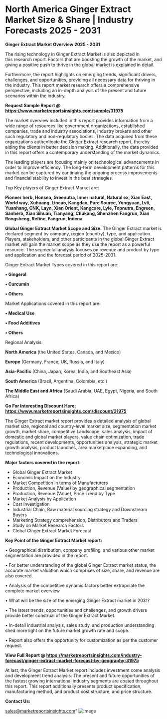  # North America Ginger Extract Market Size & Share | Industry Forecasts 2025 - 2031

<Strong> Ginger Extract Market Overview 2025 - 2031</strong>

The rising technology in Ginger Extract Market is also depicted in this research report. Factors that are boosting the growth of the market, and giving a positive push to thrive in the global market is explained in detail.

Furthermore, the report highlights on emerging trends, significant drivers, challenges, and opportunities, providing all necessary data for thriving in the industry. This report market research offers a comprehensive perspective, including an in-depth analysis of the present and future scenarios within the industry.

<strong>Request Sample Report @ <a href=https://www.marketreportsinsights.com/sample/31975>https://www.marketreportsinsights.com/sample/31975</a></strong>

The market overview included in this report provides information from a wide range of resources like government organizations, established companies, trade and industry associations, industry brokers and other such regulatory and non-regulatory bodies. The data acquired from these organizations authenticate the Ginger Extract research report, thereby aiding the clients in better decision making. Additionally, the data provided in this report offers a contemporary understanding of the market dynamics.

The leading players are focusing mainly on technological advancements in order to improve efficiency. The long-term development patterns for this market can be captured by continuing the ongoing process improvements and financial stability to invest in the best strategies.

Top Key players of Ginger Extract Market are:

<strong>Pioneer herb, Honsea, Greenutra, Inner natural, Natural ex, Xian East, World way, Xuhuang, Lincao, Kangdao, Pure Source, Yongyuan, Lvli, Yuanhang, CNK, Layn, Xian Orient, Kangcare, Lyle, Topnutra, Engreen, Sanherb, Xian Sihuan, Tianyang, Chukang, Shenzhen Fangrun, Xian Rongsheng, Refine, Fangrun, Indena</strong>

<strong><b>Global Ginger Extract Market Scope and Size:</b></strong>
The Ginger Extract market is declared segment by company, region (country), type, and application. Players, stakeholders, and other participants in the global Ginger Extract market will gain the market scope as they use the report as a powerful resource. The segmental analysis focuses on revenue and product by type and application and the forecast period of 2025-2031.

Ginger Extract Market Types covered in this report are:

<strong>• Gingerol

• Curcumin

• Others</strong>

Market Applications covered in this report are:

<strong>• Medical Use

• Food Additives

• Others</strong> 

Regional Analysis

<strong>North America</strong> (the United States, Canada, and Mexico)

<strong>Europe</strong> (Germany, France, UK, Russia, and Italy)

<strong>Asia-Pacific</strong> (China, Japan, Korea, India, and Southeast Asia)

<strong>South America</strong> (Brazil, Argentina, Colombia, etc.)

<strong>The Middle East and Africa</strong> (Saudi Arabia, UAE, Egypt, Nigeria, and South Africa)

<strong>Go For Interesting Discount Here: <a href=https://www.marketreportsinsights.com/discount/31975>https://www.marketreportsinsights.com/discount/31975</a></strong>

The Ginger Extract market report provides a detailed analysis of global market size, regional and country-level market size, segmentation market growth, market share, competitive Landscape, sales analysis, impact of domestic and global market players, value chain optimization, trade regulations, recent developments, opportunities analysis, strategic market growth analysis, product launches, area marketplace expanding, and technological innovations.

<strong><b>Major factors covered in the report:</b></strong>
<ul>
  <li>Global Ginger Extract Market </li>
  <li>Economic Impact on the Industry</li>
  <li>Market Competition in terms of Manufacturers</li>
  <li>Production, Revenue (Value) by geographical segmentation</li>
  <li>Production, Revenue (Value), Price Trend by Type</li>
  <li>Market Analysis by Application</li>
  <li>Cost Investigation</li>
  <li>Industrial Chain, Raw material sourcing strategy and Downstream Buyers</li>
  <li>Marketing Strategy comprehension, Distributors and Traders</li>
  <li>Study on Market Research Factors</li>
  <li>Global Ginger Extract Market Forecast</li>
</ul>

<strong><b>Key Point of the Ginger Extract Market report:</b></strong>

• Geographical distribution, company profiling, and various other market segmentation are provided in the report.

• For better understanding of the global Ginger Extract market status, the accurate market valuation which comprises of size, share, and revenue are also covered.

• Analysis of the competitive dynamic factors better extrapolate the complete market overview

• What will be the size of the emerging Ginger Extract market in 2031?

• The latest trends, opportunities and challenges, and growth drivers provide better construal of the Ginger Extract Market.

• In-detail industrial analysis, sales study, and production understanding shed more light on the future market growth rate and scope.

• Report also offers the opportunity for customization as per the customer request.

<strong><b>View Full Report @ <a href=https://marketreportsinsights.com/industry-forecast/ginger-extract-market-forecast-by-geography-31975>https://marketreportsinsights.com/industry-forecast/ginger-extract-market-forecast-by-geography-31975</a></b></strong>


At last, the Ginger Extract Market report includes investment come analysis and development trend analysis. The present and future opportunities of the fastest growing international industry segments are coated throughout this report. This report additionally presents product specification, manufacturing method, and product cost structure, and price structure.

<strong>Contact Us:</strong>

sales@marketreportsinsights.com"
![image](https://github.com/user-attachments/assets/260b571e-19d4-47ed-a2b3-aa871021efbc)
